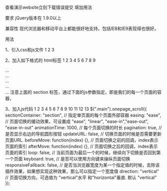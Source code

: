 查看演示website立刻下载错误提交 填加用法

要求
jQuery版本在 1.9.0以上

兼容性
现代浏览器和移动平台上都能很好地支持，包括IE8和IE9表现得也很好。

用法

1、引入css和js文件
1
2
3
<script src="http://libs.baidu.com/jquery/1.9.1/jquery.min.js"></script>
<script type="text/javascript" src="jquery.onepage-scroll.js"></script>
<link href='onepage-scroll.css' rel='stylesheet' type='text/css'>

2、加入如下格式的 html标签
1
2
3
4
5
6
7
8
9
<body>
  ...
  <div class="main">
    <section>...</section>
    <section>...</section>
    ...
  </div>
  ...
</body>
注意上面的 section 标签，通过下面的js参数指定，即是我们的每一个页面的容器，

3、加入js代码
1
2
3
4
5
6
7
8
9
10
11
12
13
$(".main").onepage_scroll({
   sectionContainer: "section",     // 指定单页面的每个页面外部容器
   easing: "ease",                  // 页面切换的缓动效果，可设置成 "ease", "linear", "ease-in","ease-out", "ease-in-out"
   animationTime: 1000,             // 每个页面切换的时长
   pagination: true,                // 是否显示右边的导航圆形按钮
   updateURL: false,                // 切换页面的时候是否需要更新页面URL.
   beforeMove: function(index) {},  // 页面切换之前的回调，index表示页面的索引
   afterMove: function(index) {},   // 页面切换之后的回调，index表示页面的索引
   loop: false,                     // 当前页面为最后一个的时候，继续向下切换是否回到第一个页面
   keyboard: true,                  // 是否可以使用方向键来操纵页面切换
   responsiveFallback: false,        // 是否当浏览器宽度为某一个指定值的时候，去除该插件效果，如果想实现这种效果，那么可以指定一个宽度值
   direction: "vertical"            // 页面切换方向，可选值为 "vertical"水平 和"horizontal"垂直. 默认 "vertical"
 });
